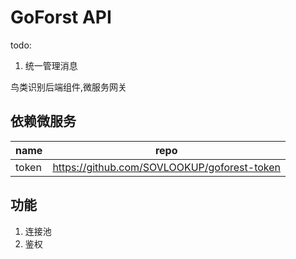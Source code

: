 # GoForst API

todo:
1. 统一管理消息

鸟类识别后端组件,微服务网关

## 依赖微服务

|name|repo|
|-|-|
|token|https://github.com/SOVLOOKUP/goforest-token|

## 功能
1. 连接池
2. 鉴权